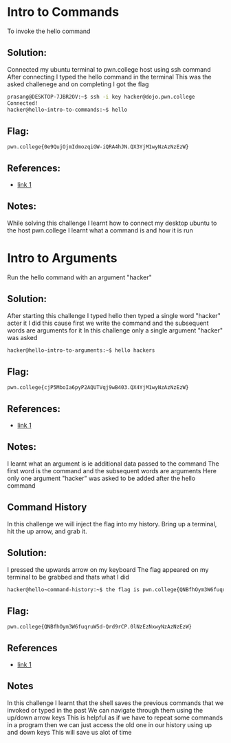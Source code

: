 # Intro to Commands

To invoke the hello command

## Solution:

Connected my ubuntu terminal to pwn.college host using ssh command
After connecting I typed the hello command in the terminal 
This was the asked challenege and on completing I got the flag


```sh
prasang@DESKTOP-7JBR2OV:~$ ssh -i key hacker@dojo.pwn.college
Connected!
hacker@hello~intro-to-commands:~$ hello
```

## Flag:
```
pwn.college{0e9QujOjmIdmozqiGW-iQRA4hJN.QX3YjM1wyNzAzNzEzW}
```
## References:
- [link 1](https://pwn.college/linux-luminarium/hello/)

## Notes:
While solving this challenge I learnt how to connect my desktop ubuntu to the host pwn.college
I learnt what a command is and how it is run



# Intro to Arguments

Run the hello command with an argument "hacker"

## Solution:
After starting this challenge
I typed hello then typed a single word "hacker" acter it
I did this cause first we write the command and the subsequent words are arguments for it
In this challenge only a single argument "hacker" was asked

```sh
hacker@hello~intro-to-arguments:~$ hello hackers
```

## Flag:
```
pwn.college{cjP5MboIa6pyP2AQUTVqj9wB403.QX4YjM1wyNzAzNzEzW}
```
## References:
- [link 1](https://pwn.college/linux-luminarium/hello/)

## Notes:
I learnt what an argument is ie additional data passed to the command
The first word is the command and the subsequent words are arguments
Here only one argument "hacker" was asked to be added after the hello command



## Command History

In this challenge we will  inject the flag into my history. 
Bring up a terminal, hit the up arrow, and grab it.

## Solution:

I pressed the upwards arrow on my keyboard
The flag appeared on my terminal to be grabbed and thats what I did

```sh
hacker@hello~command-history:~$ the flag is pwn.college{QNBfhOym3W6fuqruW5d-Qrd9rCP.0lNzEzNxwyNzAzNzEzW}
```

## Flag:
```
pwn.college{QNBfhOym3W6fuqruW5d-Qrd9rCP.0lNzEzNxwyNzAzNzEzW}
```

## References
- [link 1](https://pwn.college/linux-luminarium/hello/)

## Notes

In this challenge I learnt that the shell saves the previous commands that we invoked or typed in the past
We can navigate through them using the up/down arrow keys
This is helpful as if we have to repeat some commands in a program then we can just access the old one in our history using up and down keys
This will save us alot of time

  


